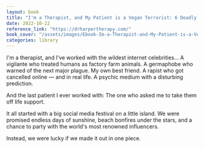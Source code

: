 ```yaml
---
layout: book
title: "I'm a Therapist, and My Patient is a Vegan Terrorist: 6 Deadly Social Media Influencers by Dr. Harper"
date: 2022-10-22
reference_link: "https://drharpertherapy.com/"
book_cover: "/assets/images/Ebook-Im-a-Therapist-and-My-Patient-is-a-Vegan-Terrorist-03-1-188x300.jpg"
categories: library
---
```


I'm a therapist, and I've worked with the wildest internet celebrities… A vigilante who treated humans as factory farm animals. A germaphobe who warned of the next major plague. My own best friend. A rapist who got cancelled online — and in real life. A psychic medium with a disturbing prediction.

And the last patient I ever worked with: The one who asked me to take them off life support.

It all started with a big social media festival on a little island. We were promised endless days of sunshine, beach bonfires under the stars, and a chance to party with the world's most renowned influencers.

Instead, we were lucky if we made it out in one piece.
